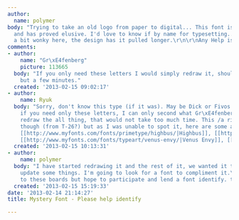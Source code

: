 ```yaml
---
author:
  name: polymer
body: "Trying to take an old logo from paper to digital... This font is an older one
  and has proved elusive. I'd love to know if by name for typesetting.... the S is
  a bit wonky here, the design has it pulled longer.\r\n\r\nAny Help is greatly appreciated!\r\n\r\n[img:sites/default/files/old-images/hawksLogo11_4383.jpg]"
comments:
- author:
    name: "Gr\xE4fenberg"
    picture: 113665
  body: "If you only need these letters I would simply redraw it, shouldn\u2019t take
    but a few minutes."
  created: '2013-02-15 09:02:17'
- author:
    name: Ryuk
  body: "Sorry, don't know this type (if it was). May be Dick or Fivos will. Anyway,
    if you need only these letters, I can only second what Gr\xE4fenberg said and
    redraw the all thing, that would not take too much time. This /a rings me a bell
    though (from T-26?) but as I was unable to spot it, here are some alternatives:
    [[http://www.myfonts.com/fonts/primetype/highbus/|Highbus]], [[http://www.myfonts.com/fonts/activesphere/zafra/|Zafra]],
    [[http://www.myfonts.com/fonts/typeart/venus-envy/|Venus Envy]], [[http://www.myfonts.com/fonts/suitcase/fishmonger/|Fishmonger]]"
  created: '2013-02-15 10:13:31'
- author:
    name: polymer
  body: "I have started redrawing it and the rest of it, we wanted it to typeset more,
    update some things. I'm going to look for a font to compliment it.\r\nI'm new
    to these boards but hope to participate and lend a font identify. thanks!"
  created: '2013-02-15 15:19:33'
date: '2013-02-14 21:14:27'
title: Mystery Font - Please help identify

---
```

